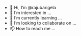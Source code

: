 - 👋 Hi, I’m @rajubarigela
- 👀 I’m interested in ...
- 🌱 I’m currently learning ...
- 💞️ I’m looking to collaborate on ...
- 📫 How to reach me ...

<!---
rajubarigela/rajubarigela is a ✨ special ✨ repository because its `README.md` (this file) appears on your GitHub profile.
You can click the Preview link to take a look at your changes.
--->
